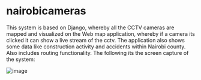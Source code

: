 # nairobicameras
This system is based on Django, whereby all the CCTV cameras are mapped and visualized on the Web map application, whereby if a camera its clicked it can show a live stream of the cctv. The application also shows some data like construction  activity and accidents within Nairobi county. Also includes routing functionality. The following its the screen capture of the system:

![image](http://thinkingspatial.co.ke/wp-content/uploads/2015/11/traad-1024x576.png)
